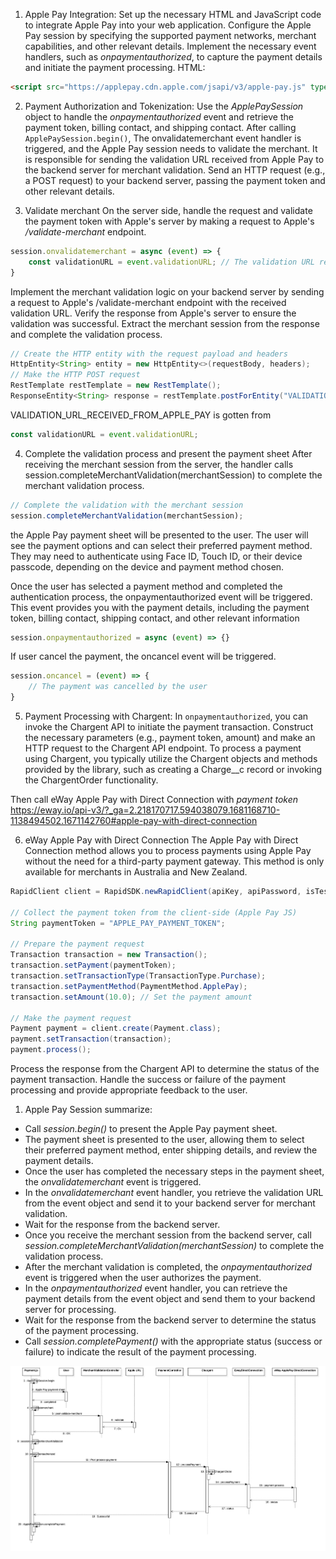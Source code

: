 1. Apple Pay Integration:
Set up the necessary HTML and JavaScript code to integrate Apple Pay into your web application.
Configure the Apple Pay session by specifying the supported payment networks, merchant capabilities, and other relevant details.
Implement the necessary event handlers, such as *onpaymentauthorized*, to capture the payment details and initiate the payment processing.
HTML:
```html
<script src="https://applepay.cdn.apple.com/jsapi/v3/apple-pay.js" type="module"></script>
```


2. Payment Authorization and Tokenization:
Use the *ApplePaySession* object to handle the *onpaymentauthorized* event and retrieve the payment token, billing contact, and shipping contact.
After calling ```ApplePaySession.begin()```, The onvalidatemerchant event handler is triggered, and the Apple Pay session needs to validate the merchant. It is responsible for sending the validation URL received from Apple Pay to the backend server for merchant validation. 
Send an HTTP request (e.g., a POST request) to your backend server, passing the payment token and other relevant details.

3. Validate merchant
On the server side, handle the request and validate the payment token with Apple's server by making a request to Apple's */validate-merchant* endpoint.

```javascript
session.onvalidatemerchant = async (event) => {
    const validationURL = event.validationURL; // The validation URL received from Apple Pay
}
```

Implement the merchant validation logic on your backend server by sending a request to Apple's /validate-merchant endpoint with the received validation URL.
Verify the response from Apple's server to ensure the validation was successful.
Extract the merchant session from the response and complete the validation process.

```java
// Create the HTTP entity with the request payload and headers
HttpEntity<String> entity = new HttpEntity<>(requestBody, headers);
// Make the HTTP POST request
RestTemplate restTemplate = new RestTemplate();
ResponseEntity<String> response = restTemplate.postForEntity("VALIDATION_URL_RECEIVED_FROM_APPLE_PAY", entity, String.class);
```

VALIDATION_URL_RECEIVED_FROM_APPLE_PAY is gotten from 
```javascript
const validationURL = event.validationURL;
```

4. Complete the validation process and present the payment sheet
After receiving the merchant session from the server, the handler calls session.completeMerchantValidation(merchantSession) to complete the merchant validation process.

```javascript 
// Complete the validation with the merchant session
session.completeMerchantValidation(merchantSession);
```

the Apple Pay payment sheet will be presented to the user. The user will see the payment options and can select their preferred payment method. They may need to authenticate using Face ID, Touch ID, or their device passcode, depending on the device and payment method chosen.

Once the user has selected a payment method and completed the authentication process, the onpaymentauthorized event will be triggered. This event provides you with the payment details, including the payment token, billing contact, shipping contact, and other relevant information

```javascript
session.onpaymentauthorized = async (event) => {}
```

If user cancel the payment, the oncancel event will be triggered.

```javascript
session.oncancel = (event) => {
    // The payment was cancelled by the user
}
```

5. Payment Processing with Chargent:
In ```onpaymentauthorized```, you can invoke the Chargent API to initiate the payment transaction.
Construct the necessary parameters (e.g., payment token, amount) and make an HTTP request to the Chargent API endpoint.
To process a payment using Chargent, you typically utilize the Chargent objects and methods provided by the library, such as creating a Charge__c record or invoking the ChargentOrder functionality. 

Then call eWay Apple Pay with Direct Connection with *payment token*
https://eway.io/api-v3/?_ga=2.218170717.594038079.1681168710-1138494502.1671142760#apple-pay-with-direct-connection

6. eWay Apple Pay with Direct Connection
The Apple Pay with Direct Connection method allows you to process payments using Apple Pay without the need for a third-party payment gateway. This method is only available for merchants in Australia and New Zealand.
```java 
RapidClient client = RapidSDK.newRapidClient(apiKey, apiPassword, isTestMode);

// Collect the payment token from the client-side (Apple Pay JS)
String paymentToken = "APPLE_PAY_PAYMENT_TOKEN";

// Prepare the payment request
Transaction transaction = new Transaction();
transaction.setPayment(paymentToken);
transaction.setTransactionType(TransactionType.Purchase);
transaction.setPaymentMethod(PaymentMethod.ApplePay);
transaction.setAmount(10.0); // Set the payment amount

// Make the payment request
Payment payment = client.create(Payment.class);
payment.setTransaction(transaction);
payment.process();

```


Process the response from the Chargent API to determine the status of the payment transaction.
Handle the success or failure of the payment processing and provide appropriate feedback to the user.

1. Apple Pay Session summarize:
-  Call *session.begin()* to present the Apple Pay payment sheet.
-  The payment sheet is presented to the user, allowing them to select their preferred payment method, enter shipping details, and review the payment details.
- Once the user has completed the necessary steps in the payment sheet, the *onvalidatemerchant* event is triggered.
- In the *onvalidatemerchant* event handler, you retrieve the validation URL from the event object and send it to your backend server for merchant validation.
- Wait for the response from the backend server.
- Once you receive the merchant session from the backend server, call *session.completeMerchantValidation(merchantSession)* to complete the validation process.
- After the merchant validation is completed, the *onpaymentauthorized* event is triggered when the user authorizes the payment.
- In the *onpaymentauthorized* event handler, you can retrieve the payment details from the event object and send them to your backend server for processing.
- Wait for the response from the backend server to determine the status of the payment processing.
- Call *session.completePayment()* with the appropriate status (success or failure) to indicate the result of the payment processing.

![Alt Text](./applepay.jpg)